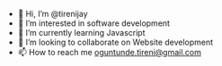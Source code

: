- 👋 Hi, I’m @tirenijay
- 👀 I’m interested in software development
- 🌱 I’m currently learning Javascript
- 💞️ I’m looking to collaborate on Website development
- 📫 How to reach me oguntunde.tireni@gmail.com

<!---
tirenijay/tirenijay is a ✨ special ✨ repository because its `README.md` (this file) appears on your GitHub profile.
You can click the Preview link to take a look at your changes.
--->
